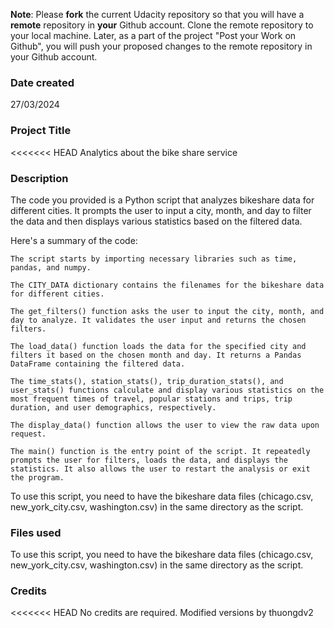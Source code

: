 **Note**: Please **fork** the current Udacity repository so that you will have a **remote** repository in **your** Github account. Clone the remote repository to your local machine. Later, as a part of the project "Post your Work on Github", you will push your proposed changes to the remote repository in your Github account.

### Date created
27/03/2024

### Project Title
<<<<<<< HEAD
Analytics about the bike share service

### Description
The code you provided is a Python script that analyzes bikeshare data for different cities. It prompts the user to input a city, month, and day to filter the data and then displays various statistics based on the filtered data.

Here's a summary of the code:

    The script starts by importing necessary libraries such as time, pandas, and numpy.

    The CITY_DATA dictionary contains the filenames for the bikeshare data for different cities.

    The get_filters() function asks the user to input the city, month, and day to analyze. It validates the user input and returns the chosen filters.

    The load_data() function loads the data for the specified city and filters it based on the chosen month and day. It returns a Pandas DataFrame containing the filtered data.

    The time_stats(), station_stats(), trip_duration_stats(), and user_stats() functions calculate and display various statistics on the most frequent times of travel, popular stations and trips, trip duration, and user demographics, respectively.

    The display_data() function allows the user to view the raw data upon request.

    The main() function is the entry point of the script. It repeatedly prompts the user for filters, loads the data, and displays the statistics. It also allows the user to restart the analysis or exit the program.

To use this script, you need to have the bikeshare data files (chicago.csv, new_york_city.csv, washington.csv) in the same directory as the script.

### Files used
To use this script, you need to have the bikeshare data files (chicago.csv, new_york_city.csv, washington.csv) in the same directory as the script.

### Credits
<<<<<<< HEAD
No credits are required.
Modified versions by thuongdv2

